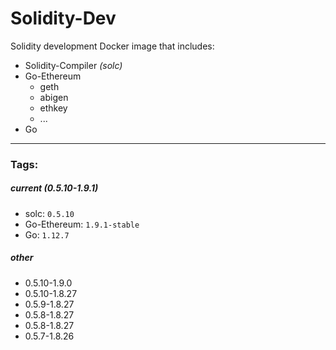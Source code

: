 # Solidity-Dev
Solidity development Docker image that includes:

 - Solidity-Compiler _(solc)_
 - Go-Ethereum
   - geth
   - abigen
   - ethkey
   - ...
 - Go

---

### Tags:

##### current _(0.5.10-1.9.1)_

 - solc: `0.5.10`
 - Go-Ethereum: `1.9.1-stable`
 - Go: `1.12.7`


##### other

 - 0.5.10-1.9.0
 - 0.5.10-1.8.27
 - 0.5.9-1.8.27
 - 0.5.8-1.8.27
 - 0.5.8-1.8.27
 - 0.5.7-1.8.26
